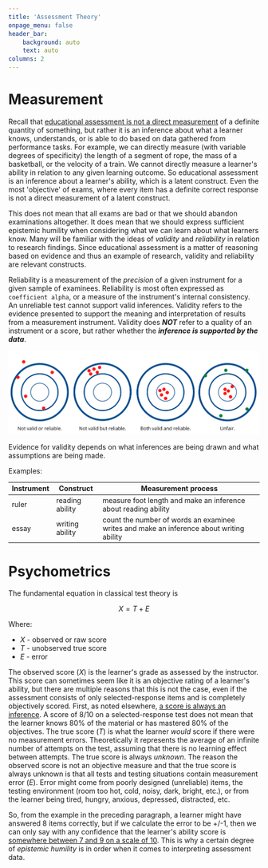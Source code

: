 ```yaml
---
title: 'Assessment Theory'
onpage_menu: false
header_bar:
    background: auto
    text: auto
columns: 2
---
```


# Measurement

Recall that [educational assessment is not a direct measurement](https://multi-access.twu.ca/assessment/theoretical-framework) of a definite quantity of something, but rather it is an inference about what a learner knows, understands, or is able to do based on data gathered from performance tasks. For example, we can directly measure (with variable degrees of specificity) the length of a segment of rope, the mass of a basketball, or the velocity of a train. We cannot directly measure a learner's ability in relation to any given learning outcome. So educational assessment is an inference about a learner's ability, which is a latent construct. Even the most 'objective' of exams, where every item has a definite correct response is not a direct measurement of a latent construct.

This does not mean that all exams are bad or that we should abandon examinations altogether. It does mean that we should express sufficient epistemic humility when considering what we can learn about what learners know. Many will be familiar with the ideas of *validity* and *reliability* in relation to research findings. Since educational assessment is a matter of reasoning based on evidence and thus an example of research, validity and reliability are relevant constructs.

Reliability is a measurement of the *precision* of a given instrument for a given sample of examinees.  Reliability is most often expressed as `coefficient alpha`, or a measure of the instrument's internal consistency. An unreliable test cannot support valid inferences. Validity refers to the evidence presented to support the meaning and interpretation of results from a measurement instrument. Validity does ***NOT*** refer to a quality of an instrument or a score, but rather whether the ***inference is supported by the data***. 

![image showing the differences between validity, reliability, and fairness](valid-reliable-fair.png)

Evidence for validity depends on what inferences are being drawn and what assumptions are being made. 

Examples:

| Instrument  | Construct  | Measurement process |
|---|---|---|
| ruler | reading ability | measure foot length and make an inference about reading ability |
| essay | writing ability | count the number of words an examinee writes and make an inference about writing ability |


# Psychometrics

The fundamental equation in classical test theory is  

$$
X = T + E
$$
  
  Where:
- $X$ - observed or raw score
- $T$ - unobserved true score
- $E$ - error

The observed score ($X$) is the learner's grade as assessed by the instructor. This score can sometimes seem like it is an objective rating of a learner's ability, but there are multiple reasons that this is not the case, even if the assessment consists of only selected-response items and is completely objectively scored. First, as noted elsewhere, [a score is always an inference](https://multi-access.twu.ca/assessment/what-is-assessment). A score of 8/10 on a selected-response test does not mean that the learner knows 80% of the material or has mastered 80% of the objectives. The true score ($T$) is what the learner *would* score if there were no measurement errors. Theoretically it represents the average of an infinite number of attempts on the test, assuming that there is no learning effect between attempts. The true score is always *unknown*. The reason the observed score is not an objective measure and that the true score is always unknown is that all tests and testing situations contain measurement error ($E$). Error might come from poorly designed (unreliable) items, the testing environment (room too hot, cold, noisy, dark, bright, etc.), or from the learner being tired, hungry, anxious, depressed, distracted, etc.

So, from the example in the preceding paragraph, a learner might have answered 8 items correctly, but if we calculate the error to be +/-1, then we can only say with any confidence that the learner's ability score is [somewhere between 7 and 9 on a scale of 10](https://multi-access.twu.ca/assessment/what-is-assessment#interpretation). This is why a certain degree of *epistemic humility* is in order when it comes to interpreting assessment data.